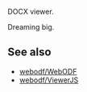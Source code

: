 DOCX viewer.

Dreaming big.

## See also

- [webodf/WebODF](https://github.com/webodf/WebODF)
- [webodf/ViewerJS](https://github.com/webodf/ViewerJS)
